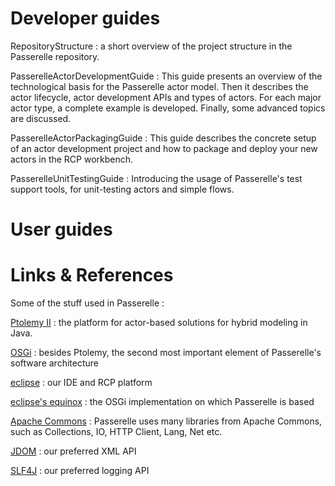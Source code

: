 # Developer guides #

RepositoryStructure : a short overview of the project structure in the Passerelle repository.

PasserelleActorDevelopmentGuide : This guide presents an overview of the technological basis for the Passerelle actor model.
Then it describes the actor lifecycle, actor development APIs and types of actors. For each major actor type, a complete example is developed.
Finally, some advanced topics are discussed.

PasserelleActorPackagingGuide : This guide describes the concrete setup of an actor development project and how to package and deploy your new actors in the RCP workbench.

PasserelleUnitTestingGuide : Introducing the usage of Passerelle's test support tools, for unit-testing actors and simple flows.

# User guides #

# Links & References #

Some of the stuff used in Passerelle :

[Ptolemy II](http://ptolemy.berkeley.edu/ptolemyII/) : the platform for actor-based solutions for hybrid modeling in Java.

[OSGi](http://www.osgi.org) : besides Ptolemy, the second most important element of Passerelle's software architecture

[eclipse](http://www.eclipse.org) : our IDE and RCP platform

[eclipse's equinox](http://eclipse.org/equinox/) : the OSGi implementation on which Passerelle is based

[Apache Commons](http://commons.apache.org/) : Passerelle uses many libraries from Apache Commons, such as Collections, IO, HTTP Client, Lang, Net etc.

[JDOM](http://www.jdom.org/) : our preferred XML API

[SLF4J](http://www.slf4j.org/) : our preferred logging API
